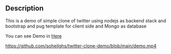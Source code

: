 ## Description

This is a demo of simple clone of twitter using nodejs as backend stack and bootstrap and pug template for client side and Mongo as database

You can see Demo in <a href="https://github.com/soheilghs/twitter-clone-demo/blob/main/demo.mp4">Here</a>

https://github.com/soheilghs/twitter-clone-demo/blob/main/demo.mp4
